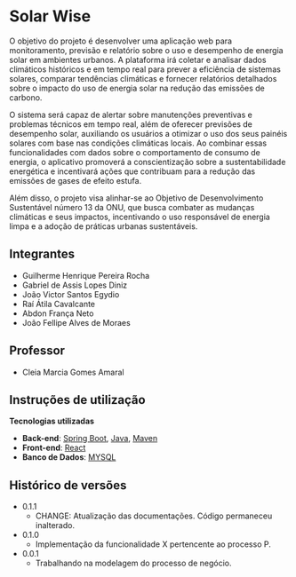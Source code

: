 # Solar Wise

O objetivo do projeto é desenvolver uma aplicação web para monitoramento, previsão e relatório sobre o uso e desempenho de energia solar em ambientes urbanos. A plataforma irá coletar e analisar dados climáticos históricos e em tempo real para prever a eficiência de sistemas solares, comparar tendências climáticas e fornecer relatórios detalhados sobre o impacto do uso de energia solar na redução das emissões de carbono.

O sistema será capaz de alertar sobre manutenções preventivas e problemas técnicos em tempo real, além de oferecer previsões de desempenho solar, auxiliando os usuários a otimizar o uso dos seus painéis solares com base nas condições climáticas locais. Ao combinar essas funcionalidades com dados sobre o comportamento de consumo de energia, o aplicativo promoverá a conscientização sobre a sustentabilidade energética e incentivará ações que contribuam para a redução das emissões de gases de efeito estufa.

Além disso, o projeto visa alinhar-se ao Objetivo de Desenvolvimento Sustentável número 13 da ONU, que busca combater as mudanças climáticas e seus impactos, incentivando o uso responsável de energia limpa e a adoção de práticas urbanas sustentáveis.

## Integrantes

* Guilherme Henrique Pereira Rocha
* Gabriel de Assis Lopes Diniz
* João Victor Santos Egydio
* Raí Átila Cavalcante
* Abdon França Neto
* João Fellipe Alves de Moraes

## Professor

* Cleia Marcia Gomes Amaral

## Instruções de utilização

**Tecnologias utilizadas**
- **Back-end**: [Spring Boot](https://spring.io/projects/spring-boot), [Java](https://www.oracle.com/br/java/technologies/downloads/#java17), [Maven](https://maven.apache.org/download.cgi)
- **Front-end**: [React](https://react.dev/)
- **Banco de Dados**: [MYSQL](https://dev.mysql.com/downloads/mysql)

## Histórico de versões

* 0.1.1
    * CHANGE: Atualização das documentações. Código permaneceu inalterado.
* 0.1.0
    * Implementação da funcionalidade X pertencente ao processo P.
* 0.0.1
    * Trabalhando na modelagem do processo de negócio.

